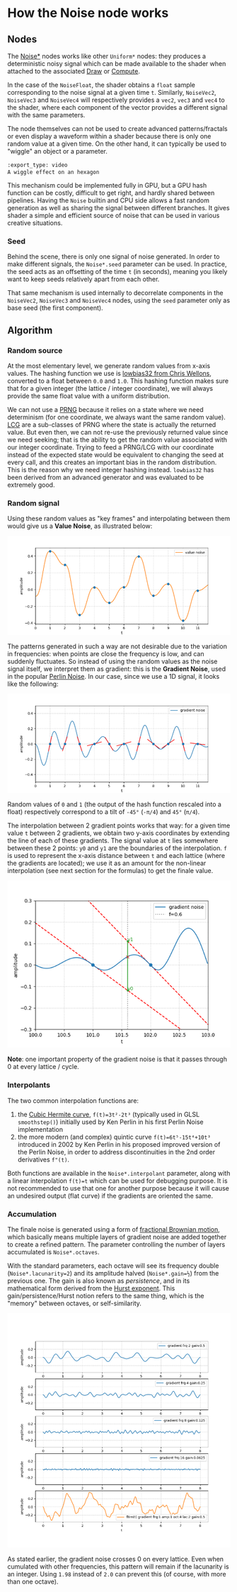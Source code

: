 # How the Noise node works

## Nodes

The [Noise*] nodes works like other `Uniform*` nodes: they produces a
deterministic noisy signal which can be made available to the shader when
attached to the associated [Draw] or [Compute].

[Noise*]: /usr/ref/libnopegl.md#noise
[Draw]: /usr/ref/libnopegl.md#draw
[Compute]: /usr/ref/libnopegl.md#compute

In the case of the `NoiseFloat`, the shader obtains a `float` sample
corresponding to the noise signal at a given time `t`. Similarly, `NoiseVec2`,
`NoiseVec3` and `NoiseVec4` will respectively provides a `vec2`, `vec3` and
`vec4` to the shader, where each component of the vector provides a different
signal with the same parameters.

The node themselves can not be used to create advanced patterns/fractals or
even display a waveform within a shader because there is only one random value
at a given time. On the other hand, it can typically be used to "wiggle" an
object or a parameter.

```{nope} noise.wiggle
:export_type: video
A wiggle effect on an hexagon
```

This mechanism could be implemented fully in GPU, but a GPU hash function can
be costly, difficult to get right, and hardly shared between pipelines. Having
the `Noise` builtin and CPU side allows a fast random generation as well as
sharing the signal between different branches. It gives shader a simple and
efficient source of noise that can be used in various creative situations.

### Seed

Behind the scene, there is only one signal of noise generated. In order to make
different signals, the `Noise*.seed` parameter can be used.  In practice, the
seed acts as an offsetting of the time `t` (in seconds), meaning you likely
want to keep seeds relatively apart from each other.

That same mechanism is used internally to decorrelate components in the
`NoiseVec2`, `NoiseVec3` and `NoiseVec4` nodes, using the `seed` parameter only
as base seed (the first component).


## Algorithm

### Random source

At the most elementary level, we generate random values from x-axis values. The
hashing function we use is [lowbias32 from Chris Wellons][lowbias32], converted
to a float between `0.0` and `1.0`.  This hashing function makes sure that for
a given integer (the lattice / integer coordinate), we will always provide the
same float value with a uniform distribution.

We can not use a [PRNG][prng] because it relies on a state where we need
determinism (for one coordinate, we always want the same random value).
[LCG][lcg] are a sub-classes of PRNG where the state is actually the returned
value. But even then, we can not re-use the previously returned value since we
need seeking; that is the ability to get the random value associated with our
integer coordinate. Trying to feed a PRNG/LCG with our coordinate instead of
the expected state would be equivalent to changing the seed at every call, and
this creates an important bias in the random distribution. This is the reason
why we need integer hashing instead. `lowbias32` has been derived from an
advanced generator and was evaluated to be extremely good.

### Random signal

Using these random values as "key frames" and interpolating between them would
give us a **Value Noise**, as illustrated below:

![Value Noise](img/noise/value-noise.png)

The patterns generated in such a way are not desirable due to the variation in
frequencies: when points are close the frequency is low, and can suddenly
fluctuates. So instead of using the random values as the noise signal itself,
we interpret them as gradient: this is the **Gradient Noise**, used in the
popular [Perlin Noise][perlin-noise]. In our case, since we use a 1D signal, it
looks like the following:

![Gradient Noise](img/noise/gradient-noise.png)

Random values of `0` and `1` (the output of the hash function rescaled into a
float) respectively correspond to a tilt of `-45°` (`-π/4`) and `45°` (`π/4`).

The interpolation between 2 gradient points works that way: for a given time
value `t` between 2 gradients, we obtain two y-axis coordinates by extending
the line of each of these gradients. The signal value at `t` lies somewhere
between these 2 points: `y0` and `y1` are the boundaries of the interpolation.
`f` is used to represent the x-axis distance between `t` and each lattice
(where the gradients are located); we use it as an amount for the non-linear
interpolation (see next section for the formulas) to get the finale value.

![Gradient Noise interpolation](img/noise/gradient-interp.png)

**Note**: one important property of the gradient noise is that it passes
through 0 at every lattice / cycle.

### Interpolants

The two common interpolation functions are:

1. the [Cubic Hermite curve][hermite], `f(t)=3t²-2t³` (typically used in GLSL
   `smoothstep()`) initially used by Ken Perlin in his first Perlin Noise
   implementation
2. the more modern (and complex) quintic curve `f(t)=6t⁵-15t⁴+10t³` introduced
   in 2002 by Ken Perlin in his proposed improved version of the Perlin Noise,
   in order to address discontinuities in the 2nd order derivatives `f"(t)`.

Both functions are available in the `Noise*.interpolant` parameter, along with
a linear interpolation `f(t)=t` which can be used for debugging purpose. It is
not recommended to use that one for another purpose because it will cause an
undesired output (flat curve) if the gradients are oriented the same.


### Accumulation

The finale noise is generated using a form of [fractional Brownian
motion][fbm], which basically means multiple layers of gradient noise are
added together to create a refined pattern. The parameter controlling the
number of layers accumulated is `Noise*.octaves`.

With the standard parameters, each octave will see its frequency double
(`Noise*.lacunarity=2`) and its amplitude halved (`Noise*.gain=½`) from the
previous one.  The gain is also known as *persistence*, and in its mathematical
form derived from the [Hurst exponent][hurst]. This gain/persistence/Hurst
notion refers to the same thing, which is the "memory" between octaves, or
self-similarity.

![Fractional_Brownian_motion](img/noise/fbm.png)

As stated earlier, the gradient noise crosses 0 on every lattice. Even when
cumulated with other frequencies, this pattern will remain if the lacunarity is
an integer. Using `1.98` instead of `2.0` can prevent this (of course, with
more than one octave).

[lowbias32]: https://nullprogram.com/blog/2018/07/31/
[prng]: https://en.wikipedia.org/wiki/Pseudorandom_number_generator
[lcg]: https://en.wikipedia.org/wiki/Linear_congruential_generator
[perlin-noise]: https://en.wikipedia.org/wiki/Perlin_noise
[hermite]: https://en.wikipedia.org/wiki/Hermite_curve
[fbm]: https://en.wikipedia.org/wiki/Fractional_Brownian_motion
[hurst]: https://en.wikipedia.org/wiki/Hurst_exponent
